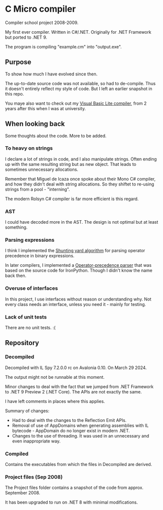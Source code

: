 # C Micro compiler

Compiler school project 2008-2009.

My first ever compiler. Written in C#/.NET. Originally for .NET Framework but ported to .NET 9.

The program is compiling "example.cm" into "output.exe". 

## Purpose

To show how much I have evolved since then.

The up-to-date source code was not available, so had to de-compile. Thus it doesn't entirely reflect my style of code. But I left an earlier snapshot in this repo.

You maye also want to check out my [Visual Basic Lite compiler](https://github.com/marinasundstrom/vb-lite-compiler), from 2 years after this when I was at university.

## When looking back

Some thoughts about the code. More to be added.

### To heavy on strings

I declare a lot of strings in code, and I also manipulate strings. Often ending up with the same resulting string but as new object. That leads to sometimes unnecessary allocations.

Remember that Miguel de Icaza once spoke about their Mono C# compiler, and how they didn't deal with string allocations. So they shiftet to re-using strings from a pool - "interning".

The modern Rolsyn C# compiler is far more efficient is this regard.

### AST

I could have decoded more in the AST. The design is not optimal but at least something.

### Parsing expressions

I think I implemented the [Shunting yard algorithm](https://en.wikipedia.org/wiki/Shunting_yard_algorithm) for parsing operator precedence in binary expressions.

In later compilers, I implemented a [Operator-precedence parser](https://en.wikipedia.org/wiki/Operator-precedence_parser) that was based on the source code for IronPython. Though I didn't know the name back then.

### Overuse of interfaces

In this project, I use interfaces without reason or understanding why. Not every class needs an interface, unless you need it - mainly for testing.

### Lack of unit tests

There are no unit tests. :(

## Repository

### Decompiled

Decompiled with IL Spy 7.2.0.0 rc on Avalonia 0.10. On March 29 2024.

The output might not be runnable at this moment.

Minor changes to deal with the fact that we jumped from .NET Framework to .NET 9 Preview 2 (.NET Core). The APIs are not exactly the same.

I have left comments in places where this applies.

Summary of changes:
* Had to deal with the changes to the Reflection Emit APIs.
* Removal of use of AppDomains when generating assemblies with IL bytecode - AppDomain do no longer exist in modern .NET.
* Changes to the use of threading. It was used in an unnecessary and even inappropriate way.

### Compiled

Contains the executables from which the files in Decompiled are derived. 

### Project files (Sep 2008)

The Project files folder contains a snapshot of the code from approx. September 2008. 

It has been upgraded to run on .NET 8 with minimal modifications.